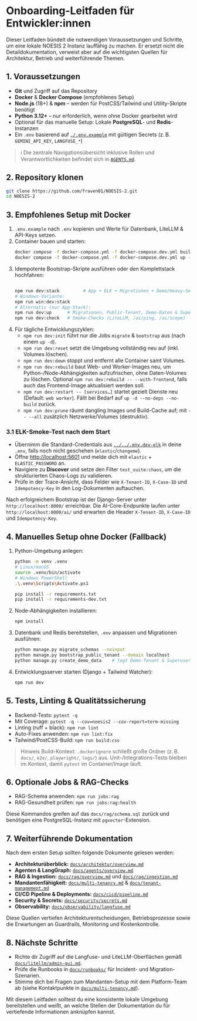 # Onboarding-Leitfaden für Entwickler:innen

Dieser Leitfaden bündelt die notwendigen Voraussetzungen und Schritte, um eine lokale NOESIS 2 Instanz lauffähig zu machen. Er ersetzt nicht die Detaildokumentation, verweist aber auf die wichtigsten Quellen für Architektur, Betrieb und weiterführende Themen.

## 1. Voraussetzungen
- **Git** und Zugriff auf das Repository
- **Docker** & **Docker Compose** (empfohlenes Setup)
- **Node.js** (18+) & **npm** – werden für PostCSS/Tailwind und Utility-Skripte benötigt
- **Python 3.12+** – nur erforderlich, wenn ohne Docker gearbeitet wird
- Optional für das manuelle Setup: Lokale **PostgreSQL**- und **Redis**-Instanzen
- Ein `.env` basierend auf [`./.env.example`](../../.env.example) mit gültigen Secrets (z. B. `GEMINI_API_KEY`, `LANGFUSE_*`)

> ℹ️ Die zentrale Navigationsübersicht inklusive Rollen und Verantwortlichkeiten befindet sich in [`AGENTS.md`](../../AGENTS.md).

## 2. Repository klonen
```bash
git clone https://github.com/fraven01/NOESIS-2.git
cd NOESIS-2
```

## 3. Empfohlenes Setup mit Docker
1. `.env.example` nach `.env` kopieren und Werte für Datenbank, LiteLLM & API-Keys setzen.
2. Container bauen und starten:
   ```bash
   docker compose -f docker-compose.yml -f docker-compose.dev.yml build
   docker compose -f docker-compose.yml -f docker-compose.dev.yml up -d
   ```
3. Idempotente Bootstrap-Skripte ausführen oder den Komplettstack hochfahren:
   ```bash

   npm run dev:stack         # App + ELK + Migrationen + Demo/Heavy-Seeding
   # Windows-Variante:
   npm run win:dev:stack
   # Alternativ (nur App-Stack):
   npm run dev:up      # Migrationen, Public-Tenant, Demo-Daten & Superuser
   npm run dev:check   # Smoke-Checks (LiteLLM, /ai/ping, /ai/scope)
   ```
4. Für tägliche Entwicklungszyklen:
   - `npm run dev:init` führt nur die Jobs `migrate` & `bootstrap` aus (nach einem `up -d`).
   - `npm run dev:reset` setzt die Umgebung vollständig neu auf (inkl. Volumes löschen).
   - `npm run dev:down` stoppt und entfernt alle Container samt Volumes.
   - `npm run dev:rebuild` baut Web- und Worker-Images neu, um Python-/Node-Abhängigkeiten aufzufrischen, ohne Daten-Volumes zu
     löschen. Optional `npm run dev:rebuild -- --with-frontend`, falls auch das Frontend-Image aktualisiert werden soll.
   - `npm run dev:restart -- [services…]` startet gezielt Dienste neu (Default: `web worker`). Fällt bei Bedarf auf `up -d --no-deps --no-build` zurück.
   - `npm run dev:prune` räumt dangling Images und Build-Cache auf; mit `-- --all` zusätzlich Netzwerke/Volumes (destruktiv).

### 3.1 ELK-Smoke-Test nach dem Start
- Übernimm die Standard-Credentials aus [`../../.env.dev-elk`](../../.env.dev-elk) in deine `.env`, falls noch nicht geschehen (`elastic`/`changeme`).
- Öffne [http://localhost:5601](http://localhost:5601) und melde dich mit `elastic` + `ELASTIC_PASSWORD` an.
- Navigiere zu **Discover** und setze den Filter `test_suite:chaos`, um die strukturierten Chaos-Logs zu validieren.
- Prüfe in der Trace-Ansicht, dass Felder wie `X-Tenant-ID`, `X-Case-ID` und `Idempotency-Key` in den Log-Dokumenten auftauchen.

Nach erfolgreichem Bootstrap ist der Django-Server unter `http://localhost:8000/` erreichbar. Die AI-Core-Endpunkte laufen unter `http://localhost:8000/ai/` und erwarten die Header `X-Tenant-ID`, `X-Case-ID` und `Idempotency-Key`.

## 4. Manuelles Setup ohne Docker (Fallback)
1. Python-Umgebung anlegen:
   ```bash
   python -m venv .venv
   # Linux/macOS
   source .venv/bin/activate
   # Windows PowerShell
   .\.venv\Scripts\Activate.ps1

   pip install -r requirements.txt
   pip install -r requirements-dev.txt
   ```
2. Node-Abhängigkeiten installieren:
   ```bash
   npm install
   ```
3. Datenbank und Redis bereitstellen, `.env` anpassen und Migrationen ausführen:
   ```bash
   python manage.py migrate_schemas --noinput
   python manage.py bootstrap_public_tenant --domain localhost
   python manage.py create_demo_data    # legt Demo-Tenant & Superuser an
   ```
4. Entwicklungsserver starten (Django + Tailwind Watcher):
   ```bash
   npm run dev
   ```

## 5. Tests, Linting & Qualitätssicherung
- Backend-Tests: `pytest -q`
- Mit Coverage: `pytest -q --cov=noesis2 --cov-report=term-missing`
- Linting (ruff + black): `npm run lint`
- Auto-Fixes anwenden: `npm run lint:fix`
- Tailwind/PostCSS-Build: `npm run build:css`

> Hinweis Build-Kontext: `.dockerignore` schließt große Ordner (z. B. `docs/`, `e2e/`, `playwright/`, `logs/`) aus. Unit-/Integrations-Tests bleiben im Kontext, damit `pytest` im Container/Image läuft.

## 6. Optionale Jobs & RAG-Checks
- RAG-Schema anwenden: `npm run jobs:rag`
- RAG-Gesundheit prüfen: `npm run jobs:rag:health`

Diese Kommandos greifen auf das `docs/rag/schema.sql` zurück und benötigen eine PostgreSQL-Instanz mit `pgvector`-Extension.

## 7. Weiterführende Dokumentation
Nach dem ersten Setup sollten folgende Dokumente gelesen werden:
- **Architekturüberblick:** [`docs/architektur/overview.md`](../architektur/overview.md)
- **Agenten & LangGraph:** [`docs/agents/overview.md`](../agents/overview.md)
- **RAG & Ingestion:** [`docs/rag/overview.md`](../rag/overview.md) und [`docs/rag/ingestion.md`](../rag/ingestion.md)
- **Mandantenfähigkeit:** [`docs/multi-tenancy.md`](../multi-tenancy.md) & [`docs/tenant-management.md`](../tenant-management.md)
- **CI/CD Pipeline & Deployments:** [`docs/cicd/pipeline.md`](../cicd/pipeline.md)
- **Security & Secrets:** [`docs/security/secrets.md`](../security/secrets.md)
- **Observability:** [`docs/observability/langfuse.md`](../observability/langfuse.md)

Diese Quellen vertiefen Architekturentscheidungen, Betriebsprozesse sowie die Erwartungen an Guardrails, Monitoring und Kostenkontrolle.

## 8. Nächste Schritte
- Richte dir Zugriff auf die Langfuse- und LiteLLM-Oberflächen gemäß [`docs/litellm/admin-gui.md`](../litellm/admin-gui.md).
- Prüfe die Runbooks in [`docs/runbooks/`](../runbooks) für Incident- und Migration-Szenarien.
- Stimme dich bei Fragen zum Mandanten-Setup mit dem Platform-Team ab (siehe Kontaktpunkte in [`docs/multi-tenancy.md`](../multi-tenancy.md)).

Mit diesem Leitfaden solltest du eine konsistente lokale Umgebung bereitstellen und weißt, an welche Stellen der Dokumentation du für vertiefende Informationen anknüpfen kannst.
